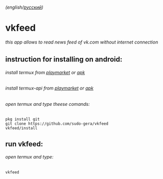 ###### (english/[русский](README.rus.md))
# vkfeed
###### this app allows to read news feed of vk.com without internet connection
## instruction for installing on android:
###### install termux from [playmarket](https://play.google.com/store/apps/details?id=com.termux) or [apk](https://github.com/sudo-gera/vkfeed/blob/main/bin/termux.apk?raw=true)
###### install termux-api from [playmarket](https://play.google.com/store/apps/details?id=com.termux.api) or [apk](https://github.com/sudo-gera/vkfeed/blob/main/bin/termux_api.apk?raw=true)
###### open termux and type theese comands:
```
pkg install git
git clone https://github.com/sudo-gera/vkfeed
vkfeed/install
```
## run vkfeed:
###### open termux and type:
```
vkfeed
```
